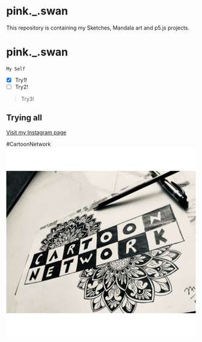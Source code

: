 # pink._.swan
This repository is containing my Sketches, Mandala art and p5.js projects.
# pink._.swan
```
My Self
```
- [X] Try1!
- [ ] Try2!
> Try3!
## Trying all

[Visit my Instagram page](https://instagram.com/pink._.swan?igshid=cuk99b1qxzp3)

#CartoonNetwork
![CN](PicsArt_05-19-10.58.39.jpg)
